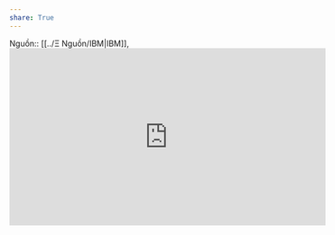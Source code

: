 ```yaml
---  
share: True  
---  
```

Nguồn:: [[../Ξ Nguồn/IBM|IBM]], <iframe width="560" height="315" src="https://www.youtube.com/embed/4lcwTGA7MZw" title="YouTube video player" frameborder="0" allow="accelerometer; autoplay; clipboard-write; encrypted-media; gyroscope; picture-in-picture; web-share" allowfullscreen></iframe>